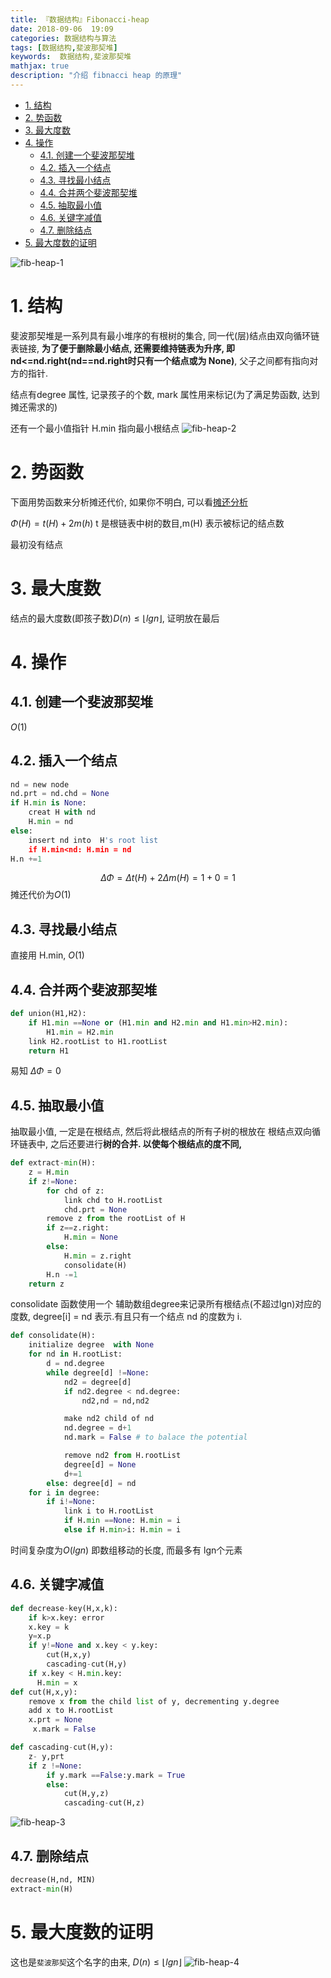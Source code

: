 ```yaml
---
title: 『数据结构』Fibonacci-heap
date: 2018-09-06  19:09
categories: 数据结构与算法
tags: [数据结构,斐波那契堆]
keywords:  数据结构,斐波那契堆
mathjax: true
description: "介绍 fibnacci heap 的原理"
---
```


<!-- TOC -->

- [1. 结构](#1-结构)
- [2. 势函数](#2-势函数)
- [3. 最大度数](#3-最大度数)
- [4. 操作](#4-操作)
    - [4.1. 创建一个斐波那契堆](#41-创建一个斐波那契堆)
    - [4.2. 插入一个结点](#42-插入一个结点)
    - [4.3. 寻找最小结点](#43-寻找最小结点)
    - [4.4. 合并两个斐波那契堆](#44-合并两个斐波那契堆)
    - [4.5. 抽取最小值](#45-抽取最小值)
    - [4.6. 关键字减值](#46-关键字减值)
    - [4.7. 删除结点](#47-删除结点)
- [5. 最大度数的证明](#5-最大度数的证明)

<!-- /TOC -->

![fib-heap-1](images/fib-heap-1.png)

<a id="markdown-1-结构" name="1-结构"></a>
# 1. 结构
斐波那契堆是一系列具有最小堆序的有根树的集合, 同一代(层)结点由双向循环链表链接, **为了便于删除最小结点, 还需要维持链表为升序, 即nd<=nd.right(nd==nd.right时只有一个结点或为 None)**, 父子之间都有指向对方的指针.

结点有degree 属性, 记录孩子的个数, mark 属性用来标记(为了满足势函数, 达到摊还需求的)

还有一个最小值指针 H.min 指向最小根结点
![fib-heap-2](images/fib-heap-2.png)

<a id="markdown-2-势函数" name="2-势函数"></a>
# 2. 势函数
下面用势函数来分析摊还代价, 如果你不明白, 可以看[摊还分析](https://www.jianshu.com/p/052fbe9d92a4)

$\Phi(H) = t(H) + 2m(h)$
t 是根链表中树的数目,m(H) 表示被标记的结点数

最初没有结点
<a id="markdown-3-最大度数" name="3-最大度数"></a>
# 3. 最大度数
结点的最大度数(即孩子数)$D(n)\leqslant \lfloor lgn \rfloor$, 证明放在最后
<a id="markdown-4-操作" name="4-操作"></a>
# 4. 操作
<a id="markdown-41-创建一个斐波那契堆" name="41-创建一个斐波那契堆"></a>
## 4.1. 创建一个斐波那契堆
$O(1)$
<a id="markdown-42-插入一个结点" name="42-插入一个结点"></a>
## 4.2. 插入一个结点
```python
nd = new node
nd.prt = nd.chd = None
if H.min is None:
    creat H with nd
    H.min = nd
else:
    insert nd into  H's root list
    if H.min<nd: H.min = nd
H.n +=1
```
$$
\Delta \Phi = \Delta t(H) + 2\Delta m(H) = 1+0 = 1
$$
摊还代价为$O(1)$
<a id="markdown-43-寻找最小结点" name="43-寻找最小结点"></a>
## 4.3. 寻找最小结点
直接用 H.min, $O(1)$
<a id="markdown-44-合并两个斐波那契堆" name="44-合并两个斐波那契堆"></a>
## 4.4. 合并两个斐波那契堆
```python
def union(H1,H2):
    if H1.min ==None or (H1.min and H2.min and H1.min>H2.min):
        H1.min = H2.min
    link H2.rootList to H1.rootList 
    return H1
```
易知 $\Delta \Phi = 0$
<a id="markdown-45-抽取最小值" name="45-抽取最小值"></a>
## 4.5. 抽取最小值
抽取最小值, 一定是在根结点, 然后将此根结点的所有子树的根放在 根结点双向循环链表中, 之后还要进行**树的合并. 以使每个根结点的度不同,**
```python
def extract-min(H):
    z = H.min
    if z!=None:
        for chd of z:
            link chd to H.rootList
            chd.prt = None
        remove z from the rootList of H
        if z==z.right:
            H.min = None
        else:
            H.min = z.right
            consolidate(H)
        H.n -=1
    return z
```
consolidate 函数使用一个 辅助数组degree来记录所有根结点(不超过lgn)对应的度数, degree[i] = nd 表示.有且只有一个结点 nd 的度数为 i.
```python
def consolidate(H):
    initialize degree  with None
    for nd in H.rootList:
        d = nd.degree
        while degree[d] !=None:
            nd2 = degree[d]
            if nd2.degree < nd.degree:
                nd2,nd = nd,nd2

            make nd2 child of nd  
            nd.degree = d+1
            nd.mark = False # to balace the potential 

            remove nd2 from H.rootList
            degree[d] = None
            d+=1
        else: degree[d] = nd
    for i in degree:
        if i!=None: 
            link i to H.rootList
            if H.min ==None: H.min = i
            else if H.min>i: H.min = i
```
时间复杂度为$O(lgn)$ 即数组移动的长度, 而最多有 lgn个元素

<a id="markdown-46-关键字减值" name="46-关键字减值"></a>
## 4.6. 关键字减值
```python
def decrease-key(H,x,k):
    if k>x.key: error 
    x.key = k
    y=x.p
    if y!=None and x.key < y.key:
        cut(H,x,y)
        cascading-cut(H,y)
    if x.key < H.min.key:
      H.min = x
def cut(H,x,y):
    remove x from the child list of y, decrementing y.degree
    add x to H.rootList
    x.prt = None
     x.mark = False

def cascading-cut(H,y):
    z- y,prt
    if z !=None:
        if y.mark ==False:y.mark = True
        else:
            cut(H,y,z)
            cascading-cut(H,z)
```
![fib-heap-3](images/fib-heap-3.png)

<a id="markdown-47-删除结点" name="47-删除结点"></a>
## 4.7. 删除结点
```python
decrease(H,nd, MIN)
extract-min(H)
```

<a id="markdown-5-最大度数的证明" name="5-最大度数的证明"></a>
# 5. 最大度数的证明
这也是`斐波那契`这个名字的由来,
$D(n)\leqslant \lfloor lgn \rfloor$
![fib-heap-4](images/fib-heap-4.png)
